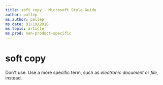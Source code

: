 ```yaml
---
title: soft copy - Microsoft Style Guide
author: pallep
ms.author: pallep
ms.date: 01/19/2018
ms.topic: article
ms.prod: non-product-specific
---
```


# soft copy

Don't use. Use a more specific term, such as *electronic document* or *file,* instead.
